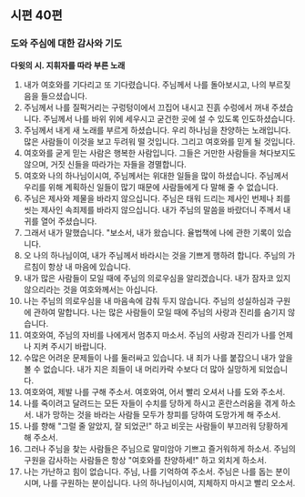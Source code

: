 ## 시편 40편

### 도와 주심에 대한 감사와 기도
**다윗의 시. 지휘자를 따라 부른 노래**
1. 내가 여호와를 기다리고 또 기다렸습니다. 주님께서 나를 돌아보시고, 나의 부르짖음을 들으셨습니다.
2. 주님께서 나를 질퍽거리는 구렁텅이에서 끄집어 내시고 진흙 수렁에서 꺼내 주셨습니다. 주님께서 나를 바위 위에 세우시고 굳건한 곳에 설 수 있도록 인도하셨습니다.
3. 주님께서 내게 새 노래를 부르게 하셨습니다. 우리 하나님을 찬양하는 노래입니다. 많은 사람들이 이것을 보고 두려워 떨 것입니다. 그리고 여호와를 믿게 될 것입니다.
4. 여호와를 굳게 믿는 사람은 행복한 사람입니다. 그들은 거만한 사람들을 쳐다보지도 않으며, 거짓 신들을 따라가는 자들을 경멸합니다.
5. 여호와 나의 하나님이시여, 주님께서는 위대한 일들을 많이 하셨습니다. 주님께서 우리를 위해 계획하신 일들이 많기 때문에 사람들에게 다 말해 줄 수 없습니다.
6. 주님은 제사와 제물을 바라지 않으십니다. 주님은 태워 드리는 제사인 번제나 죄를 씻는 제사인 속죄제를 바라지 않으십니다. 내가 주님의 말씀을 바랐더니 주께서 내 귀를 열어 주셨습니다.
7. 그래서 내가 말했습니다. "보소서, 내가 왔습니다. 율법책에 나에 관한 기록이 있습니다.
8. 오 나의 하나님이여, 내가 주님께서 바라시는 것을 기쁘게 행하려 합니다. 주님의 가르침이 항상 내 마음에 있습니다.
9. 내가 많은 사람들이 모일 때에 주님의 의로우심을 알리겠습니다. 내가 잠자코 있지 않으리라는 것을 여호와께서는 아십니다.
10. 나는 주님의 의로우심을 내 마음속에 감춰 두지 않습니다. 주님의 성실하심과 구원에 관하여 말합니다. 나는 많은 사람들이 모일 때에 주님의 사랑과 진리를 숨기지 않습니다.
11. 여호와여, 주님의 자비를 나에게서 멈추지 마소서. 주님의 사랑과 진리가 나를 언제나 지켜 주시기 바랍니다.
12. 수많은 어려운 문제들이 나를 둘러싸고 있습니다. 내 죄가 나를 붙잡으니 내가 앞을 볼 수 없습니다. 내가 지은 죄들이 내 머리카락 수보다 더 많아 실망하게 되었습니다.
13. 여호와여, 제발 나를 구해 주소서. 여호와여, 어서 빨리 오셔서 나를 도와 주소서.
14. 나를 죽이려고 달려드는 모든 자들이 수치를 당하게 하시고 혼란스러움을 겪게 하소서. 내가 망하는 것을 바라는 사람들 모두가 창피를 당하여 도망가게 해 주소서.
15. 나를 향해 "그럴 줄 알았지, 잘 되었군!" 하고 비웃는 사람들이 부끄러워 당황하게 해 주소서.
16. 그러나 주님을 찾는 사람들은 주님으로 말미암아 기쁘고 즐거워하게 하소서. 주님의 구원을 감사하는 사람들은 항상 "여호와를 찬양하세!" 하고 외치게 하소서.
17. 나는 가난하고 힘이 없습니다. 주님, 나를 기억하여 주소서. 주님은 나를 돕는 분이시며, 나를 구원하는 분이십니다. 나의 하나님이시여, 지체하지 마시고 빨리 오소서.